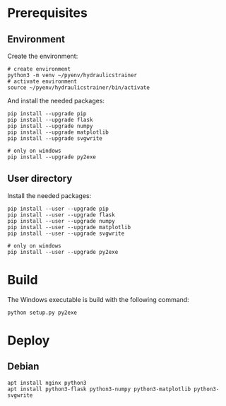 # Prerequisites

## Environment

Create the environment:

``` shell
# create environment
python3 -m venv ~/pyenv/hydraulicstrainer
# activate environment
source ~/pyenv/hydraulicstrainer/bin/activate
```

And install the needed packages:

``` shell
pip install --upgrade pip
pip install --upgrade flask
pip install --upgrade numpy
pip install --upgrade matplotlib
pip install --upgrade svgwrite

# only on windows
pip install --upgrade py2exe
```

## User directory

Install the needed packages:

``` shell
pip install --user --upgrade pip
pip install --user --upgrade flask
pip install --user --upgrade numpy
pip install --user --upgrade matplotlib
pip install --user --upgrade svgwrite

# only on windows
pip install --user --upgrade py2exe
```

# Build

The Windows executable is build with the following command:

``` shell
python setup.py py2exe
```

# Deploy

## Debian

``` shell
apt install nginx python3
apt install python3-flask python3-numpy python3-matplotlib python3-svgwrite
```

